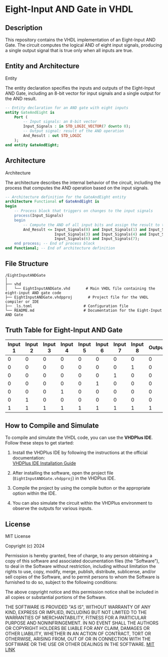 # Eight-Input AND Gate in VHDL

## Description
This repository contains the VHDL implementation of an Eight-Input AND Gate. The circuit computes the logical AND of eight input signals, producing a single output signal that is true only when all inputs are true.

## Entity and Architecture
Entity

The entity declaration specifies the inputs and outputs of the Eight-Input AND Gate, including an 8-bit vector for input signals and a single output for the AND result.

```vhdl
-- Entity declaration for an AND gate with eight inputs
entity GateAndEight is
    Port (
        -- Input signals: an 8-bit vector
        Input_Signals : in STD_LOGIC_VECTOR(7 downto 0);
        -- Output signal: result of the AND operation
        And_Result : out STD_LOGIC
    );
end entity GateAndEight;
```
## Architecture
Architecture

The architecture describes the internal behavior of the circuit, including the process that computes the AND operation based on the input signals.
```vhdl
-- Architecture definition for the GateAndEight entity
architecture Functional of GateAndEight is
begin
    -- Process block that triggers on changes to the input signals
    process(Input_Signals)
    begin
        -- Compute the AND of all input bits and assign the result to the output
        And_Result <= Input_Signals(0) and Input_Signals(1) and Input_Signals(2) and
                      Input_Signals(3) and Input_Signals(4) and Input_Signals(5) and
                      Input_Signals(6) and Input_Signals(7);
    end process; -- End of process block
end Functional; -- End of architecture definition
```

## File Structure
```
/EightInputANDGate
│
├── vhd
│   └── EightInputANDGate.vhd       # Main VHDL file containing the eight-input AND gate code
├── EightInputANDGate.vhdpproj       # Project file for the VHDL compiler or IDE
├── _ls.toml                       # Configuration file
└── README.md                      # Documentation for the Eight-Input AND Gate
```


## Truth Table for Eight-Input AND Gate

| Input 1 | Input 2 | Input 3 | Input 4 | Input 5 | Input 6 | Input 7 | Input 8 | Output |
|---------|---------|---------|---------|---------|---------|---------|---------|--------|
| 0       | 0       | 0       | 0       | 0       | 0       | 0       | 0       | 0      |
| 0       | 0       | 0       | 0       | 0       | 0       | 0       | 1       | 0      |
| 0       | 0       | 0       | 0       | 0       | 0       | 1       | 0       | 0      |
| 0       | 0       | 0       | 0       | 0       | 1       | 0       | 0       | 0      |
| 0       | 0       | 0       | 1       | 0       | 0       | 0       | 0       | 0      |
| 0       | 1       | 0       | 0       | 0       | 0       | 0       | 0       | 0      |
| 1       | 1       | 1       | 1       | 1       | 1       | 1       | 1       | 1      |

## How to Compile and Simulate

To compile and simulate the VHDL code, you can use the **VHDPlus IDE**. Follow these steps to get started:

1. Install the VHDPlus IDE by following the instructions at the official documentation:  
   [VHDPlus IDE Installation Guide](https://vhdplus.com/docs/getstarted/#install-vhdplus-ide)
   
2. After installing the software, open the project file (`EightInputANDGate.vhdpproj`) in the VHDPlus IDE.

3. Compile the project by using the compile button or the appropriate option within the IDE.

4. You can also simulate the circuit within the VHDPlus environment to observe the outputs for various inputs.
## License

MIT License

Copyright (c) 2024

Permission is hereby granted, free of charge, to any person obtaining a copy
of this software and associated documentation files (the "Software"), to deal
in the Software without restriction, including without limitation the rights
to use, copy, modify, merge, publish, distribute, sublicense, and/or sell
copies of the Software, and to permit persons to whom the Software is
furnished to do so, subject to the following conditions:

The above copyright notice and this permission notice shall be included in all
copies or substantial portions of the Software.

THE SOFTWARE IS PROVIDED "AS IS", WITHOUT WARRANTY OF ANY KIND, EXPRESS OR
IMPLIED, INCLUDING BUT NOT LIMITED TO THE WARRANTIES OF MERCHANTABILITY,
FITNESS FOR A PARTICULAR PURPOSE AND NONINFRINGEMENT. IN NO EVENT SHALL THE
AUTHORS OR COPYRIGHT HOLDERS BE LIABLE FOR ANY CLAIM, DAMAGES OR OTHER
LIABILITY, WHETHER IN AN ACTION OF CONTRACT, TORT OR OTHERWISE, ARISING FROM,
OUT OF OR IN CONNECTION WITH THE SOFTWARE OR THE USE OR OTHER DEALINGS IN THE
SOFTWARE.
[MIT LINK](https://choosealicense.com/licenses/mit/)
